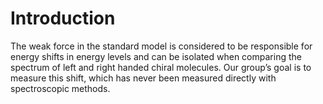 # Introduction
The weak force in the standard model is considered to be responsible for energy shifts in energy levels and can be isolated when comparing the spectrum of left and right handed chiral molecules. Our group’s goal is to measure this shift, which has never been measured directly with spectroscopic methods.


<!--stackedit_data:
eyJoaXN0b3J5IjpbLTE5NjMxNzgwNCw3NTgwNzc2NzUsLTE4NT
UyMzM5OTIsLTIwODg3NDY2MTIsLTMzMjQ1NTM2M119
-->